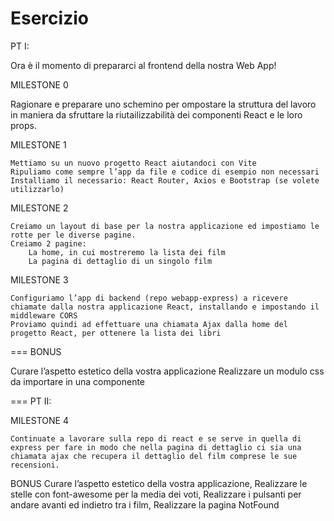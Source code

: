 Esercizio
===
PT I:

Ora è il momento di prepararci al frontend della nostra Web App!
 
MILESTONE 0 
 
 
Ragionare e preparare uno schemino per ompostare la struttura del lavoro in maniera da sfruttare la riutailizzabilità dei componenti React e le loro props.

MILESTONE 1

	Mettiamo su un nuovo progetto React aiutandoci con Vite
	Ripuliamo come sempre l’app da file e codice di esempio non necessari
	Installiamo il necessario: React Router, Axios e Bootstrap (se volete utilizzarlo)

MILESTONE 2

	Creiamo un layout di base per la nostra applicazione ed impostiamo le rotte per le diverse pagine.
	Creiamo 2 pagine:
		La home, in cui mostreremo la lista dei film
		La pagina di dettaglio di un singolo film


MILESTONE 3

	Configuriamo l’app di backend (repo webapp-express) a ricevere chiamate dalla nostra applicazione React, installando e impostando il middleware CORS
	Proviamo quindi ad effettuare una chiamata Ajax dalla home del progetto React, per ottenere la lista dei libri

===
BONUS

Curare l’aspetto estetico della vostra applicazione
Realizzare un modulo css da importare in una componente

===
PT II:

MILESTONE 4

	Continuate a lavorare sulla repo di react e se serve in quella di express per fare in modo che nella pagina di dettaglio ci sia una chiamata ajax che recupera il dettaglio del film comprese le sue recensioni.

BONUS 
	Curare l’aspetto estetico della vostra applicazione,
	Realizzare le stelle con font-awesome per la media dei voti,
	Realizzare i pulsanti per andare avanti ed indietro tra i film,
	Realizzare la pagina NotFound